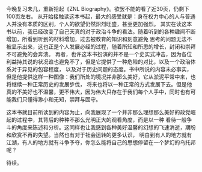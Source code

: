 今晚复习未几，重新拾起《ZNL Biography》。欲罢不能的看了近30页，仍剩下100页左右。
从开始接触读这本书起，最大的感受就是：身在权力中心的人与普通人并没有本质的区别，个人的欲望仍然炽烈旺盛，甚至更加强烈。
其实在读这本书以前，我已经改变了自己天真的对于政治斗争的看法。随着听到的各种趣闻不断增加，所看到听到的材料增加，过去被教育的知识和刻意避免
思考的问题无法不被显示出来，这也正是个人发展必经的过程，随着所知和所思的增长，封闭和崇拜不可避免的会奔溃。
再者，也许这本书扮演的并不是一个史实式冲击，因为各位利益持其说的状况谁也避免不了，但是它提供了一种危险的对比，以及一个政治体系对于异见的包容程度，
以及对于历史问题的态度。书中所说的内容未必事实，但是他提供这样一种图像：我们所处的境况并非那么美好，它从淤泥平常中来，也将继续一种正常历史的发展步伐，
将来也将以一种正常的方式发展下去。但是他真的不美好也不温馨，更不伟大，因为伟大只存在于我们每个人手中，同时也有可能我们只懂得渺小和无知，崇拜与固守。

这本书就目前所读到的内容为止，向我展现了一个并非那么理想那么美好的政党崛起的过程中，其背后的种种不那么光明正大的观看角度，而是以一种
看待一般争斗的角度来陈述和分析。这同样也让我感到各种美好温馨的幻想的飞速消逝，期盼和欣赏不再的失望。当然也有对于社会运转的更多认识，
明白到有人的地方就有江湖，有人的地方就有斗争予夺，你怎么能将自己的思想停留在一个梦幻的乌托邦呢？

待续。
